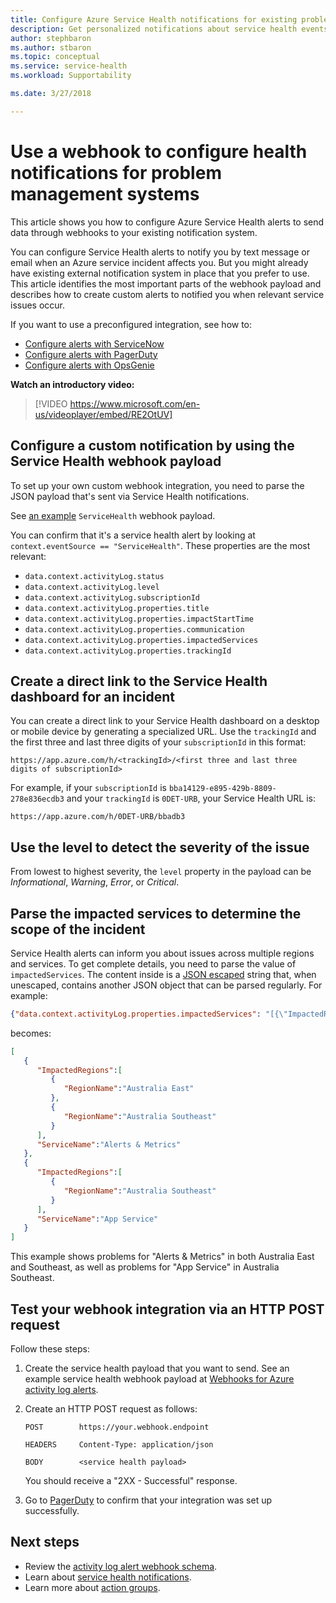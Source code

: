 ```yaml
---
title: Configure Azure Service Health notifications for existing problem management systems by using a webhook
description: Get personalized notifications about service health events to your existing problem management system.
author: stephbaron
ms.author: stbaron
ms.topic: conceptual
ms.service: service-health
ms.workload: Supportability

ms.date: 3/27/2018

---
```


# Use a webhook to configure health notifications for problem management systems

This article shows you how to configure Azure Service Health alerts to send data through webhooks to your existing notification system.

You can configure Service Health alerts to notify you by text message or email when an Azure service incident affects you.
But you might already have existing external notification system in place that you prefer to use. This article identifies the most important parts of the webhook payload and describes how to create custom alerts to notified you when relevant service issues occur.

If you want to use a preconfigured integration, see how to:
* [Configure alerts with ServiceNow](service-health-alert-webhook-servicenow.md)
* [Configure alerts with PagerDuty](service-health-alert-webhook-pagerduty.md)
* [Configure alerts with OpsGenie](service-health-alert-webhook-opsgenie.md)

**Watch an introductory video:**

>[!VIDEO https://www.microsoft.com/en-us/videoplayer/embed/RE2OtUV]

## Configure a custom notification by using the Service Health webhook payload
To set up your own custom webhook integration, you need to parse the JSON payload that's sent via Service Health notifications.

See [an example](../azure-monitor/platform/activity-log-alerts-webhook.md) `ServiceHealth` webhook payload.

You can confirm that it's a service health alert by looking at `context.eventSource == "ServiceHealth"`. These properties are the most relevant:
 * `data.context.activityLog.status`
 * `data.context.activityLog.level`
 * `data.context.activityLog.subscriptionId`
 * `data.context.activityLog.properties.title`
 * `data.context.activityLog.properties.impactStartTime`
 * `data.context.activityLog.properties.communication`
 * `data.context.activityLog.properties.impactedServices`
 * `data.context.activityLog.properties.trackingId`

## Create a direct link to the Service Health dashboard for an incident
You can create a direct link to your Service Health dashboard on a desktop or mobile device by generating a specialized URL. Use the `trackingId` and the first three and last three digits of your `subscriptionId` in this format:
```
https://app.azure.com/h/<trackingId>/<first three and last three digits of subscriptionId>
```

For example, if your `subscriptionId` is `bba14129-e895-429b-8809-278e836ecdb3` and your `trackingId` is `0DET-URB`, your Service Health URL is:

```
https://app.azure.com/h/0DET-URB/bbadb3
```

## Use the level to detect the severity of the issue
From lowest to highest severity, the `level` property in the payload can be *Informational*, *Warning*, *Error*, or *Critical*.

## Parse the impacted services to determine the scope of the incident
Service Health alerts can inform you about issues across multiple regions and services. To get  complete details, you need to parse the value of `impactedServices`.
The content inside is a [JSON escaped](https://json.org/) string that, when unescaped, contains another JSON object that can be parsed regularly. For example:

```json
{"data.context.activityLog.properties.impactedServices": "[{\"ImpactedRegions\":[{\"RegionName\":\"Australia East\"},{\"RegionName\":\"Australia Southeast\"}],\"ServiceName\":\"Alerts & Metrics\"},{\"ImpactedRegions\":[{\"RegionName\":\"Australia Southeast\"}],\"ServiceName\":\"App Service\"}]"}
```

becomes:

```json
[
   {
      "ImpactedRegions":[
         {
            "RegionName":"Australia East"
         },
         {
            "RegionName":"Australia Southeast"
         }
      ],
      "ServiceName":"Alerts & Metrics"
   },
   {
      "ImpactedRegions":[
         {
            "RegionName":"Australia Southeast"
         }
      ],
      "ServiceName":"App Service"
   }
]
```

This example shows problems for "Alerts & Metrics" in both Australia East and Southeast, as well as problems for "App Service" in Australia Southeast.


## Test your webhook integration via an HTTP POST request

Follow these steps:

1. Create the service health payload that you want to send. See an example service health webhook payload at [Webhooks for Azure activity log alerts](../azure-monitor/platform/activity-log-alerts-webhook.md).

1. Create an HTTP POST request as follows:

    ```
    POST        https://your.webhook.endpoint

    HEADERS     Content-Type: application/json

    BODY        <service health payload>
    ```
   You should receive a "2XX - Successful" response.

1. Go to [PagerDuty](https://www.pagerduty.com/) to confirm that your integration was set up successfully.

## Next steps
- Review the [activity log alert webhook schema](../azure-monitor/platform/activity-log-alerts-webhook.md). 
- Learn about [service health notifications](../azure-monitor/platform/service-notifications.md).
- Learn more about [action groups](../azure-monitor/platform/action-groups.md).